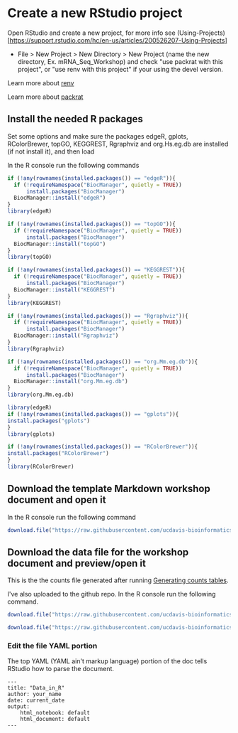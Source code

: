 
# Create a new RStudio project

Open RStudio and create a new project, for more info see (Using-Projects)[https://support.rstudio.com/hc/en-us/articles/200526207-Using-Projects]

* File > New Project > New Directory > New Project (name the new directory, Ex. mRNA_Seq_Workshop) and check "use packrat with this project", or "use renv with this project" if your using the devel version.

Learn more about [renv](https://rstudio.github.io/renv/articles/renv.html)

Learn more about [packrat](https://rstudio.github.io/packrat/)

## Install the needed R packages

Set some options and make sure the packages edgeR, gplots, RColorBrewer, topGO, KEGGREST, Rgraphviz and org.Hs.eg.db are installed (if not install it), and then load

In the R console run the following commands
```r
if (!any(rownames(installed.packages()) == "edgeR")){
  if (!requireNamespace("BiocManager", quietly = TRUE))
      install.packages("BiocManager")
  BiocManager::install("edgeR")
}
library(edgeR)

if (!any(rownames(installed.packages()) == "topGO")){
  if (!requireNamespace("BiocManager", quietly = TRUE))
      install.packages("BiocManager")
  BiocManager::install("topGO")
}
library(topGO)

if (!any(rownames(installed.packages()) == "KEGGREST")){
  if (!requireNamespace("BiocManager", quietly = TRUE))
      install.packages("BiocManager")
  BiocManager::install("KEGGREST")
}
library(KEGGREST)

if (!any(rownames(installed.packages()) == "Rgraphviz")){
  if (!requireNamespace("BiocManager", quietly = TRUE))
      install.packages("BiocManager")
  BiocManager::install("Rgraphviz")
}
library(Rgraphviz)

if (!any(rownames(installed.packages()) == "org.Mm.eg.db")){
  if (!requireNamespace("BiocManager", quietly = TRUE))
      install.packages("BiocManager")
  BiocManager::install("org.Mm.eg.db")
}
library(org.Mm.eg.db)

library(edgeR)
if (!any(rownames(installed.packages()) == "gplots")){
install.packages("gplots")
}
library(gplots)

if (!any(rownames(installed.packages()) == "RColorBrewer")){
install.packages("RColorBrewer")
}
library(RColorBrewer)
```

## Download the template Markdown workshop document and open it

In the R console run the following command

```r
download.file("https://raw.githubusercontent.com/ucdavis-bioinformatics-training/2020-mRNA_Seq_Workshop/master/data_analysis/DE_Analysis.Rmd", "DE_Analysis.Rmd")
```

## Download the data file for the workshop document and preview/open it

This is the the counts file generated after running [Generating counts tables](https://ucdavis-bioinformatics-training.github.io/2020-mRNA_Seq_Workshop/data_reduction/counts).

I've also uploaded to the github repo. In the R console run the following command.
```r
download.file("https://raw.githubusercontent.com/ucdavis-bioinformatics-training/2020-mRNA_Seq_Workshop/master/datasets/rnaseq_workshop_counts_mm.txt", "rnaseq_workshop_counts_mm.txt")
```

```r
download.file("https://raw.githubusercontent.com/ucdavis-bioinformatics-training/2020-mRNA_Seq_Workshop/master/datasets/ensembl_mm_100.tsv", "ensembl_mm_100.tsv")
```

### Edit the file YAML portion

The top YAML (YAML ain't markup language) portion of the doc tells RStudio how to parse the document.

<pre><code>---
title: "Data_in_R"
author: your_name
date: current_date
output:
    html_notebook: default
    html_document: default
---</code></pre>
